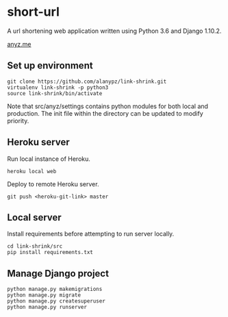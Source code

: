 # short-url

A url shortening web application written using Python 3.6 and Django 1.10.2.

[anyz.me](http://www.anyz.me)


## Set up environment
```
git clone https://github.com/alanypz/link-shrink.git
virtualenv link-shrink -p python3
source link-shrink/bin/activate
```

Note that src/anyz/settings contains python modules for both local and production. The init file within the directory can be updated to modify priority.

## Heroku server

Run local instance of Heroku.
```
heroku local web
```

Deploy to remote Heroku server.
```
git push <heroku-git-link> master
```

## Local server

Install requirements before attempting to run server locally.
```
cd link-shrink/src
pip install requirements.txt
```

## Manage Django project
```
python manage.py makemigrations
python manage.py migrate
python manage.py createsuperuser
python manage.py runserver
```


